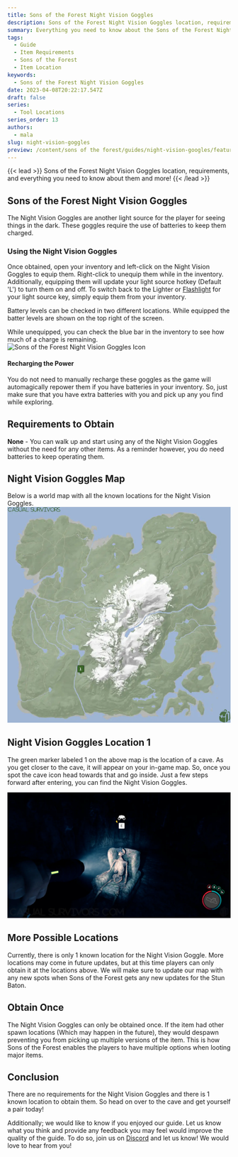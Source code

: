 ```yaml
---
title: Sons of the Forest Night Vision Goggles
description: Sons of the Forest Night Vision Goggles location, requirements, and everything you need to know and more!
summary: Everything you need to know about the Sons of the Forest Night Vision Goggles. Including location, requirements, and what you can do with them. Click here to learn more.
tags:
  - Guide
  - Item Requirements
  - Sons of the Forest
  - Item Location
keywords:
  - Sons of the Forest Night Vision Goggles
date: 2023-04-08T20:22:17.547Z
draft: false
series:
  - Tool Locations
series_order: 13
authors:
  - mala
slug: night-vision-goggles
preview: /content/sons of the forest/guides/night-vision-googles/featured.webp
---
```


{{< lead >}}
Sons of the Forest Night Vision Goggles location, requirements, and everything you need to know about them and more!
{{< /lead >}}

## Sons of the Forest Night Vision Goggles
The Night Vision Goggles are another light source for the player for seeing things in the dark. These goggles require the use of batteries to keep them charged.

### Using the Night Vision Goggles
Once obtained, open your inventory and left-click on the Night Vision Goggles to equip them. Right-click to unequip them while in the inventory. Additionally, equipping them will update your light source hotkey (Default 'L') to turn them on and off. To switch back to the Lighter or [Flashlight](/sons-of-the-forest/guides/flashlight/) for your light source key, simply equip them from your inventory.

Battery levels can be checked in two different locations. While equipped the batter levels are shown on the top right of the screen.

While unequipped, you can check the blue bar in the inventory to see how much of a charge is remaining.
![Sons of the Forest Night Vision Goggles Icon](/sons-of-the-forest/guides/night-vision-goggles/)

#### Recharging the Power
You do not need to manually recharge these goggles as the game will automagically repower them if you have batteries in your inventory. So, just make sure that you have extra batteries with you and pick up any you find while exploring.

## Requirements to Obtain
**None** - You can walk up and start using any of the Night Vision Goggles without the need for any other items. As a reminder however, you do need batteries to keep operating them.

## Night Vision Goggles Map
Below is a world map with all the known locations for the Night Vision Goggles.
![Sons of the Forest Night Vision Goggles Map Location](img/map.webp)

## Night Vision Goggles Location 1
The green marker labeled 1 on the above map is the location of a cave. As you get closer to the cave, it will appear on your in-game map. So, once you spot the cave icon head towards that and go inside. Just a few steps forward after entering, you can find the Night Vision Goggles.

![Sons of the Forest Night Vision Goggles Location 1](featured.webp)

## More Possible Locations
Currently, there is only 1 known location for the Night Vision Goggle. More locations may come in future updates, but at this time players can only obtain it at the locations above.
We will make sure to update our map with any new spots when Sons of the Forest gets any new updates for the Stun Baton.

## Obtain Once
The Night Vision Goggles can only be obtained once. If the item had other spawn locations (Which may happen in the future), they would despawn preventing you from picking up multiple versions of the item. This is how Sons of the Forest enables the players to have multiple options when looting major items. 

## Conclusion
There are no requirements for the Night Vision Goggles and there is 1 known location to obtain them. So head on over to the cave and get yourself a pair today!

Additionally; we would like to know if you enjoyed our guide. Let us know what you think and provide any feedback you may feel would improve the quality of the guide. To do so, join us on [Discord](https://discord.gg/ZXp93XsKnN) and let us know! We would love to hear from you! 
